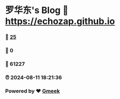 # 罗华东's Blog :link: https://echozap.github.io 
### :page_facing_up: [25](https://echozap.github.io/tag.html) 
### :speech_balloon: 0 
### :hibiscus: 61227 
### :alarm_clock: 2024-08-11 18:21:36 
### Powered by :heart: [Gmeek](https://github.com/Meekdai/Gmeek)
